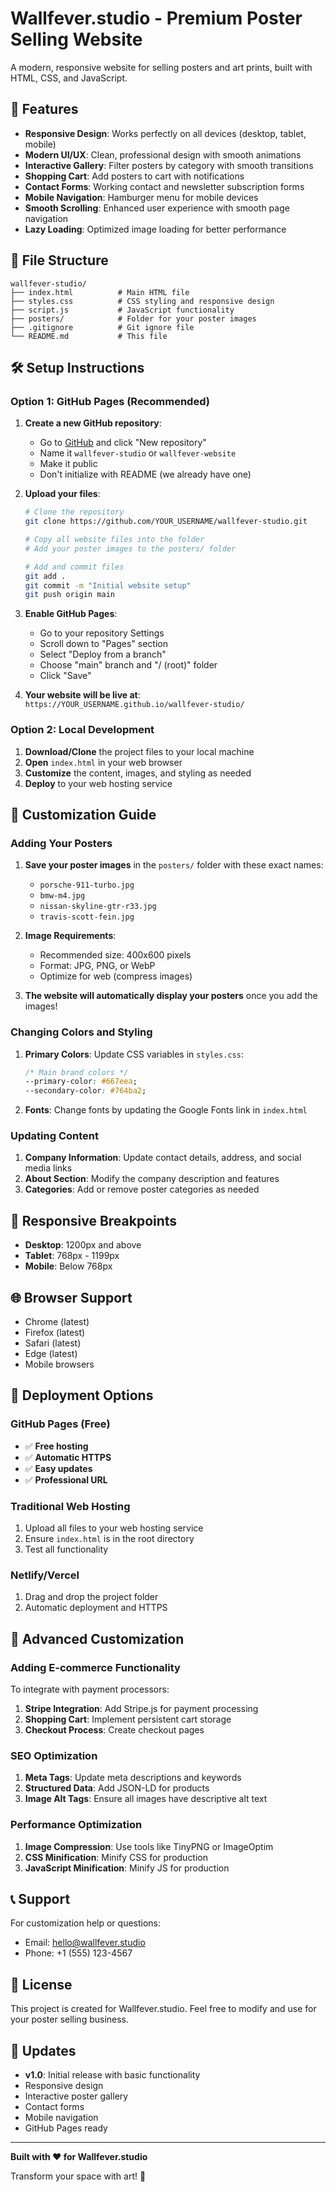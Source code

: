 # Wallfever.studio - Premium Poster Selling Website

A modern, responsive website for selling posters and art prints, built with HTML, CSS, and JavaScript.

## 🚀 Features

- **Responsive Design**: Works perfectly on all devices (desktop, tablet, mobile)
- **Modern UI/UX**: Clean, professional design with smooth animations
- **Interactive Gallery**: Filter posters by category with smooth transitions
- **Shopping Cart**: Add posters to cart with notifications
- **Contact Forms**: Working contact and newsletter subscription forms
- **Mobile Navigation**: Hamburger menu for mobile devices
- **Smooth Scrolling**: Enhanced user experience with smooth page navigation
- **Lazy Loading**: Optimized image loading for better performance

## 📁 File Structure

```
wallfever-studio/
├── index.html          # Main HTML file
├── styles.css          # CSS styling and responsive design
├── script.js           # JavaScript functionality
├── posters/            # Folder for your poster images
├── .gitignore          # Git ignore file
└── README.md           # This file
```

## 🛠️ Setup Instructions

### Option 1: GitHub Pages (Recommended)

1. **Create a new GitHub repository**:
   - Go to [GitHub](https://github.com) and click "New repository"
   - Name it `wallfever-studio` or `wallfever-website`
   - Make it public
   - Don't initialize with README (we already have one)

2. **Upload your files**:
   ```bash
   # Clone the repository
   git clone https://github.com/YOUR_USERNAME/wallfever-studio.git
   
   # Copy all website files into the folder
   # Add your poster images to the posters/ folder
   
   # Add and commit files
   git add .
   git commit -m "Initial website setup"
   git push origin main
   ```

3. **Enable GitHub Pages**:
   - Go to your repository Settings
   - Scroll down to "Pages" section
   - Select "Deploy from a branch"
   - Choose "main" branch and "/ (root)" folder
   - Click "Save"

4. **Your website will be live at**:
   `https://YOUR_USERNAME.github.io/wallfever-studio/`

### Option 2: Local Development

1. **Download/Clone** the project files to your local machine
2. **Open** `index.html` in your web browser
3. **Customize** the content, images, and styling as needed
4. **Deploy** to your web hosting service

## 🎨 Customization Guide

### Adding Your Posters

1. **Save your poster images** in the `posters/` folder with these exact names:
   - `porsche-911-turbo.jpg`
   - `bmw-m4.jpg`
   - `nissan-skyline-gtr-r33.jpg`
   - `travis-scott-fein.jpg`

2. **Image Requirements**: 
   - Recommended size: 400x600 pixels
   - Format: JPG, PNG, or WebP
   - Optimize for web (compress images)

3. **The website will automatically display your posters** once you add the images!

### Changing Colors and Styling

1. **Primary Colors**: Update CSS variables in `styles.css`:
   ```css
   /* Main brand colors */
   --primary-color: #667eea;
   --secondary-color: #764ba2;
   ```

2. **Fonts**: Change fonts by updating the Google Fonts link in `index.html`

### Updating Content

1. **Company Information**: Update contact details, address, and social media links
2. **About Section**: Modify the company description and features
3. **Categories**: Add or remove poster categories as needed

## 📱 Responsive Breakpoints

- **Desktop**: 1200px and above
- **Tablet**: 768px - 1199px
- **Mobile**: Below 768px

## 🌐 Browser Support

- Chrome (latest)
- Firefox (latest)
- Safari (latest)
- Edge (latest)
- Mobile browsers

## 🚀 Deployment Options

### GitHub Pages (Free)
- ✅ **Free hosting**
- ✅ **Automatic HTTPS**
- ✅ **Easy updates**
- ✅ **Professional URL**

### Traditional Web Hosting
1. Upload all files to your web hosting service
2. Ensure `index.html` is in the root directory
3. Test all functionality

### Netlify/Vercel
1. Drag and drop the project folder
2. Automatic deployment and HTTPS

## 🔧 Advanced Customization

### Adding E-commerce Functionality

To integrate with payment processors:

1. **Stripe Integration**: Add Stripe.js for payment processing
2. **Shopping Cart**: Implement persistent cart storage
3. **Checkout Process**: Create checkout pages

### SEO Optimization

1. **Meta Tags**: Update meta descriptions and keywords
2. **Structured Data**: Add JSON-LD for products
3. **Image Alt Tags**: Ensure all images have descriptive alt text

### Performance Optimization

1. **Image Compression**: Use tools like TinyPNG or ImageOptim
2. **CSS Minification**: Minify CSS for production
3. **JavaScript Minification**: Minify JS for production

## 📞 Support

For customization help or questions:
- Email: hello@wallfever.studio
- Phone: +1 (555) 123-4567

## 📄 License

This project is created for Wallfever.studio. Feel free to modify and use for your poster selling business.

## 🔄 Updates

- **v1.0**: Initial release with basic functionality
- Responsive design
- Interactive poster gallery
- Contact forms
- Mobile navigation
- GitHub Pages ready

---

**Built with ❤️ for Wallfever.studio**

Transform your space with art! 🎨 